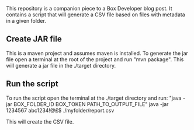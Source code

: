 This repository is a companion piece to a Box Developer blog post. It contains a script that will generate a CSV file based on files with metadata in a given folder.

## Create JAR file
This is a maven project and assumes maven is installed.
To generate the jar file open a terminal at the root of the project and run "mvn package". This will generate a jar file in the ./target directory. 

## Run the script
To run the script open the terminal at the ./target directory and run: "java -jar BOX_FOLDER_ID BOX_TOKEN PATH_TO_OUTPUT_FILE"
java -jar 1234567 abc1234!@£$ ./myfolder/report.csv

This will create the CSV file.
